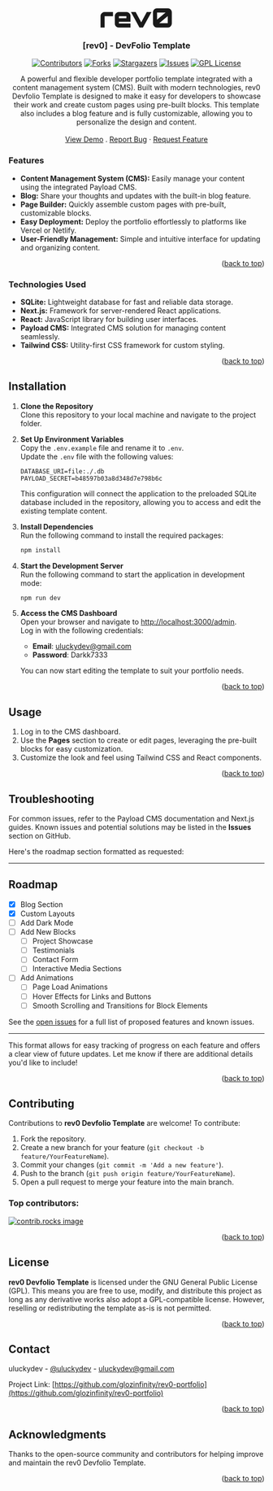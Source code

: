 <!-- Improved compatibility of back to top link: See: https://github.com/othneildrew/Best-README-Template/pull/73 -->
<a id="readme-top"></a>
<!--
*** Thanks for checking out the Best-README-Template. If you have a suggestion
*** that would make this better, please fork the repo and create a pull request
*** or simply open an issue with the tag "enhancement".
*** Don't forget to give the project a star!
*** Thanks again! Now go create something AMAZING! :D
-->



<!-- PROJECT SHIELDS -->
<!--
*** I'm using markdown "reference style" links for readability.
*** Reference links are enclosed in brackets [ ] instead of parentheses ( ).
*** See the bottom of this document for the declaration of the reference variables
*** for contributors-url, forks-url, etc. This is an optional, concise syntax you may use.
*** https://www.markdownguide.org/basic-syntax/#reference-style-links
-->



<!-- PROJECT LOGO -->
<br />
<br />
<div align="center">
  <a href="https://github.com/othneildrew/Best-README-Template">
   <div  >
   <svg height=40 width=200 viewBox="0 0 46 13" fill="none" xmlns="http://www.w3.org/2000/svg"><path d="M36.037 12.2798C35.5821 12.2798 35.1671 12.1548 34.7919 11.9046C34.4167 11.6431 34.1154 11.3134 33.888 10.9154C33.6606 10.5061 33.5469 10.0797 33.5469 9.63626V2.54124C33.5469 2.08644 33.6606 1.66574 33.888 1.27915C34.1154 0.892562 34.4167 0.585566 34.7919 0.358161C35.1671 0.119387 35.5821 0 36.037 0H43.1149C43.5697 0 43.9847 0.119387 44.36 0.358161C44.7352 0.585566 45.0365 0.892562 45.2639 1.27915C45.4913 1.66574 45.605 2.08644 45.605 2.54124V9.63626C45.605 10.0797 45.4913 10.5061 45.2639 10.9154C45.0365 11.3134 44.7352 11.6431 44.36 11.9046C43.9847 12.1548 43.5697 12.2798 43.1149 12.2798H36.037ZM37.5549 9.49982H42.9955V4.92899L37.5549 9.49982ZM36.1563 7.24851L41.597 2.67769H36.1563V7.24851Z" fill="currentColor"></path><path d="M24.8979 12.2802L19.4573 2.38806H22.459L26.0236 8.95436L29.5881 2.38806H32.5899L27.1322 12.2802H24.8979Z" fill="currentColor"></path><path d="M11.601 12.2802C11.1575 12.2802 10.7482 12.1665 10.373 11.939C9.99775 11.7116 9.69644 11.4103 9.46904 11.0351C9.24163 10.6599 9.12793 10.2506 9.12793 9.80713V4.86108C9.12793 4.41765 9.24163 4.00832 9.46904 3.6331C9.69644 3.25788 9.99775 2.95657 10.373 2.72917C10.7482 2.50176 11.1575 2.38806 11.601 2.38806H16.6834C17.1383 2.38806 17.5533 2.50176 17.9285 2.72917C18.3037 2.95657 18.5993 3.25788 18.8154 3.6331C19.0428 4.00832 19.1565 4.41765 19.1565 4.86108V8.64737H11.7374V9.67069H19.1565V12.2802H11.601ZM11.7374 6.36195H16.547V4.99753H11.7374V6.36195Z" fill="currentColor"></path><path d="M0 12.2802V4.86108C0 4.41765 0.113702 4.00832 0.341107 3.6331C0.568511 3.25788 0.869822 2.95657 1.24504 2.72917C1.62026 2.50176 2.03527 2.38806 2.49008 2.38806H7.94778V4.99753H2.60947V12.2802H0Z" fill="currentColor"></path></svg></div>
  </a>

 

  <h3 align="center">[rev0] - DevFolio Template</h3>


   [![Contributors][contributors-shield]][contributors-url]
[![Forks][forks-shield]][forks-url]
[![Stargazers][stars-shield]][stars-url]
[![Issues][issues-shield]][issues-url]
[![GPL License][license-shield]][license-url]


  <p align="center">
   A powerful and flexible developer portfolio template integrated with a content management system (CMS). Built with modern technologies, rev0 Devfolio Template is designed to make it easy for developers to showcase their work and create custom pages using pre-built blocks. This template also includes a blog feature and is fully customizable, allowing you to personalize the design and content.
    <br />
    <br />
    <a href="https://uluckydev.rev0.site/">View Demo</a>
    .
     <a href="https://github.com/glozinfinity/rev0-portfolio/issues/new?labels=bug&template=bug-report---.md">Report Bug</a>
    ·
    <a href="https://github.com/glozinfinity/rev0-portfolio/issues/new?labels=enhancement&template=feature-request---.md">Request Feature</a>
  </p>
</div>







### Features
- **Content Management System (CMS):** Easily manage your content using the integrated Payload CMS.
- **Blog:** Share your thoughts and updates with the built-in blog feature.
- **Page Builder:** Quickly assemble custom pages with pre-built, customizable blocks.
- **Easy Deployment:** Deploy the portfolio effortlessly to platforms like Vercel or Netlify.
- **User-Friendly Management:** Simple and intuitive interface for updating and organizing content.


<p align="right">(<a href="#readme-top">back to top</a>)</p>



### Technologies Used

- **SQLite:** Lightweight database for fast and reliable data storage.
- **Next.js:** Framework for server-rendered React applications.
- **React:** JavaScript library for building user interfaces.
- **Payload CMS:** Integrated CMS solution for managing content seamlessly.
- **Tailwind CSS:** Utility-first CSS framework for custom styling.

<p align="right">(<a href="#readme-top">back to top</a>)</p>



## Installation

1. **Clone the Repository**  
   Clone this repository to your local machine and navigate to the project folder.

2. **Set Up Environment Variables**  
   Copy the `.env.example` file and rename it to `.env`.  
   Update the `.env` file with the following values:

   ```plaintext
   DATABASE_URI=file:./.db
   PAYLOAD_SECRET=b48597b03a8d348d7e798b6c
   ```

   This configuration will connect the application to the preloaded SQLite database included in the repository, allowing you to access and edit the existing template content.

3. **Install Dependencies**  
   Run the following command to install the required packages:

   ```bash
   npm install
   ```

4. **Start the Development Server**  
   Run the following command to start the application in development mode:

   ```bash
   npm run dev
   ```

5. **Access the CMS Dashboard**  
   Open your browser and navigate to [http://localhost:3000/admin](http://localhost:3000/admin).  
   Log in with the following credentials:

   - **Email**: uluckydev@gmail.com
   - **Password**: Darkk7333

   You can now start editing the template to suit your portfolio needs.


<p align="right">(<a href="#readme-top">back to top</a>)</p>



## Usage

1. Log in to the CMS dashboard.
2. Use the **Pages** section to create or edit pages, leveraging the pre-built blocks for easy customization.
3. Customize the look and feel using Tailwind CSS and React components.

<p align="right">(<a href="#readme-top">back to top</a>)</p>

## Troubleshooting

For common issues, refer to the Payload CMS documentation and Next.js guides. Known issues and potential solutions may be listed in the **Issues** section on GitHub.


<!-- ROADMAP -->
Here's the roadmap section formatted as requested:

---

## Roadmap

- [x] Blog Section
- [x] Custom Layouts
- [ ] Add Dark Mode
- [ ] Add New Blocks
    - [ ] Project Showcase
    - [ ] Testimonials
    - [ ] Contact Form
    - [ ] Interactive Media Sections
- [ ] Add Animations
    - [ ] Page Load Animations
    - [ ] Hover Effects for Links and Buttons
    - [ ] Smooth Scrolling and Transitions for Block Elements

See the [open issues](https://github.com/glozinfinity/rev0-portfolio/issues) for a full list of proposed features and known issues.

---

This format allows for easy tracking of progress on each feature and offers a clear view of future updates. Let me know if there are additional details you'd like to include!

<p align="right">(<a href="#readme-top">back to top</a>)</p>



## Contributing

Contributions to **rev0 Devfolio Template** are welcome! To contribute:

1. Fork the repository.
2. Create a new branch for your feature (`git checkout -b feature/YourFeatureName`).
3. Commit your changes (`git commit -m 'Add a new feature'`).
4. Push to the branch (`git push origin feature/YourFeatureName`).
5. Open a pull request to merge your feature into the main branch.

### Top contributors:

<a href="https://github.com/glozinfinity/rev0-portfolio/graphs/contributors">
  <img src="https://contrib.rocks/image?repo=glozinfinity/rev0-portfolio" alt="contrib.rocks image" />
</a>

<p align="right">(<a href="#readme-top">back to top</a>)</p>



<!-- LICENSE -->
## License

**rev0 Devfolio Template** is licensed under the GNU General Public License (GPL). This means you are free to use, modify, and distribute this project as long as any derivative works also adopt a GPL-compatible license. However, reselling or redistributing the template as-is is not permitted.

<p align="right">(<a href="#readme-top">back to top</a>)</p>



<!-- CONTACT -->
## Contact

uluckydev - [@uluckydev](https://twitter.com/uluckydev) - uluckydev@gmail.com

Project Link: [https://github.com/glozinfinity/rev0-portfolio](https://github.com/glozinfinity/rev0-portfolio)

<p align="right">(<a href="#readme-top">back to top</a>)</p>



<!-- ACKNOWLEDGMENTS -->
## Acknowledgments

Thanks to the open-source community and contributors for helping improve and maintain the rev0 Devfolio Template.

<p align="right">(<a href="#readme-top">back to top</a>)</p>



<!-- MARKDOWN LINKS & IMAGES -->
<!-- https://www.markdownguide.org/basic-syntax/#reference-style-links -->
[contributors-shield]: https://img.shields.io/github/contributors/glozinfinity/rev0-portfolio.svg?style=for-the-badge
[contributors-url]: https://github.com/glozinfinity/rev0-portfolio/graphs/contributors
[forks-shield]: https://img.shields.io/github/forks/glozinfinity/rev0-portfolio.svg?style=for-the-badge
[forks-url]: https://github.com/othneildrew/Best-README-Template/network/members
[stars-shield]: https://img.shields.io/github/stars/glozinfinity/rev0-portfolio.svg?style=for-the-badge
[stars-url]: https://github.com/glozinfinity/rev0-portfolio/stargazers
[issues-shield]: https://img.shields.io/github/issues/glozinfinity/rev0-portfolio.svg?style=for-the-badge
[issues-url]: https://github.com/glozinfinity/rev0-portfolio/issues
[license-shield]: https://img.shields.io/github/license/glozinfinity/rev0-portfolio.svg?style=for-the-badge
[license-url]: https://github.com/othneildrew/Best-README-Template/blob/master/LICENSE.txt
[linkedin-shield]: https://img.shields.io/badge/-LinkedIn-black.svg?style=for-the-badge&logo=linkedin&colorB=555
[linkedin-url]: https://linkedin.com/in/othneildrew
[product-screenshot]: images/screenshot.png
[Next.js]: https://img.shields.io/badge/next.js-000000?style=for-the-badge&logo=nextdotjs&logoColor=white
[Next-url]: https://nextjs.org/
[React.js]: https://img.shields.io/badge/React-20232A?style=for-the-badge&logo=react&logoColor=61DAFB
[React-url]: https://reactjs.org/
[Vue.js]: https://img.shields.io/badge/Vue.js-35495E?style=for-the-badge&logo=vuedotjs&logoColor=4FC08D
[Vue-url]: https://vuejs.org/
[Angular.io]: https://img.shields.io/badge/Angular-DD0031?style=for-the-badge&logo=angular&logoColor=white
[Angular-url]: https://angular.io/
[Svelte.dev]: https://img.shields.io/badge/Svelte-4A4A55?style=for-the-badge&logo=svelte&logoColor=FF3E00
[Svelte-url]: https://svelte.dev/
[Laravel.com]: https://img.shields.io/badge/Laravel-FF2D20?style=for-the-badge&logo=laravel&logoColor=white
[Laravel-url]: https://laravel.com
[Bootstrap.com]: https://img.shields.io/badge/Bootstrap-563D7C?style=for-the-badge&logo=bootstrap&logoColor=white
[Bootstrap-url]: https://getbootstrap.com
[JQuery.com]: https://img.shields.io/badge/jQuery-0769AD?style=for-the-badge&logo=jquery&logoColor=white
[JQuery-url]: https://jquery.com 
